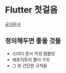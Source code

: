 # Flutter 첫걸음

[공식문서](https://flutter-ko.dev/docs)

## 정의해두면 좋을 것들

- 스터디 문서 작성 템플릿
- 레포지토리 폴더 구조
- 그 외 간단한 규칙들
